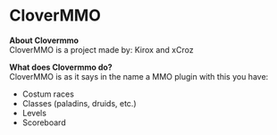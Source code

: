 # CloverMMO
**About Clovermmo** <br> 
CloverMMO is a project made by: Kirox and xCroz

**What does Clovermmo do?**  <br> 
CloverMMO is as it says in the name a MMO plugin with this you have: <br>
* Costum races 
* Classes (paladins, druids, etc.) 
* Levels 
* Scoreboard
